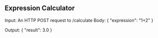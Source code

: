 ## Expression Calculator

Input: An HTTP POST request to /calculate
Body: {
    "expression": "1+2"
}

Output: {
    "result": 3.0
}